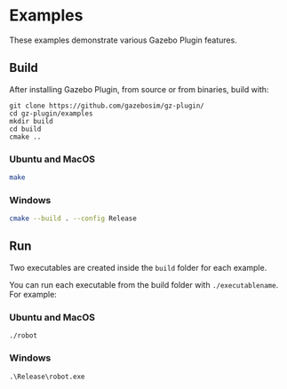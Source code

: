 # Examples

These examples demonstrate various Gazebo Plugin features.

## Build

After installing Gazebo Plugin, from source or from binaries, build with:

```
git clone https://github.com/gazebosim/gz-plugin/
cd gz-plugin/examples
mkdir build
cd build
cmake ..
```

### Ubuntu and MacOS

```bash
make
```

### Windows

```bash
cmake --build . --config Release
```

## Run

Two executables are created inside the `build` folder for each example.

You can run each executable from the build folder with `./executablename`. For example:

### Ubuntu and MacOS

`./robot`

### Windows

`.\Release\robot.exe`
